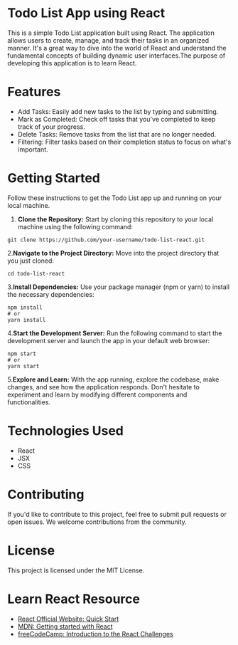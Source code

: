# Todo List App using React

This is a simple Todo List application built using React. The application allows users to create, manage, and track their tasks in an organized manner. It's a great way to dive into the world of React and understand the fundamental concepts of building dynamic user interfaces.The purpose of developing this application is to learn React.

# Features
* Add Tasks: Easily add new tasks to the list by typing and submitting.
* Mark as Completed: Check off tasks that you've completed to keep track of your progress.
* Delete Tasks: Remove tasks from the list that are no longer needed.
* Filtering: Filter tasks based on their completion status to focus on what's important.

# Getting Started
Follow these instructions to get the Todo List app up and running on your local machine.

1. **Clone the Repository:** Start by cloning this repository to your local machine using the following command:

```
git clone https://github.com/your-username/todo-list-react.git
```

2.**Navigate to the Project Directory:** Move into the project directory that you just cloned:

```
cd todo-list-react
```

3.**Install Dependencies:** Use your package manager (npm or yarn) to install the necessary dependencies:

```
npm install
# or
yarn install
```

4.**Start the Development Server:** Run the following command to start the development server and launch the app in your default web browser:

```
npm start
# or
yarn start
```

5.**Explore and Learn:** With the app running, explore the codebase, make changes, and see how the application responds. Don't hesitate to experiment and learn by modifying different components and functionalities.

# Technologies Used
- React
- JSX
- CSS

# Contributing
If you'd like to contribute to this project, feel free to submit pull requests or open issues. We welcome contributions from the community.

# License
This project is licensed under the MIT License.

# Learn React Resource
- [React Official Website: Quick Start](https://react.dev/learn)
- [MDN: Getting started with React](https://developer.mozilla.org/en-US/docs/Learn/Tools_and_testing/Client-side_JavaScript_frameworks/React_getting_started)
- [freeCodeCamp: Introduction to the React Challenges](https://www.freecodecamp.org/learn/front-end-development-libraries/react/)
